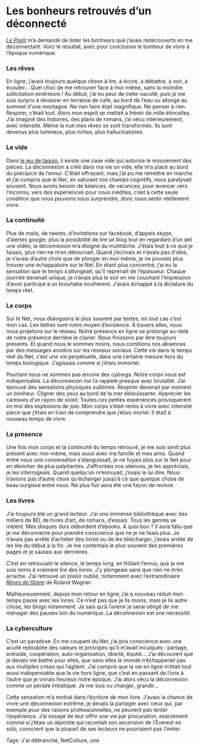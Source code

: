 # Les bonheurs retrouvés d&#8217;un déconnecté

[*Le Point*](http://www.lepoint.fr/la-liste/un-sevre-du-net-retrouve-le-bleu-du-ciel-04-02-2012-1427360_312.php) m’a demandé de lister les bonheurs que j’avais redécouverts en me déconnectant. Voici le résultat, avec pour conclusion le bonheur de vivre à l’époque numérique.

### Les rêves

En ligne, j’avais toujours quelque chose à lire, à écrire, à débattre, à voir, à écouter… Quel choc de me retrouver face à moi-même, sans la moindre sollicitation extérieure ! Au début, j’ai eu peur de cette vacuité, puis je me suis surpris à rêvasser en terrasse de café, au bord de l’eau ou allongé au sommet d’une montagne. Ne rien faire était magnifique. Ne penser à rien. Respirer, c’était tout. Alors mon esprit se mettait à frémir de mille étincelles. J’ai imaginé des histoires, des plans de romans, j’ai vécu intérieurement, avec intensité. Même la nuit mes rêves se sont transformés. Ils sont devenus plus lumineux, plus riches, plus hallucinatoires.

### Le vide

Dans [le jeu de taquin](http://fr.wikipedia.org/wiki/Taquin), il existe une case vide qui autorise le mouvement des pièces. La déconnexion a créé dans ma vie un vide, elle m’a placé au bord du précipice de l’ennui. C’était effrayant, mais j’ai pu me remettre en marche et j’ai compris que le Net, en saturant nos champs cognitifs, nous paralysait souvent. Nous avons besoin de béances, de vacances, pour avancer vers l’inconnu, vers des expériences pour nous inédites, c’est à cette seule condition que nous pouvons nous surprendre, donc nous sentir réellement vivre.

### La continuité

Plus de mails, de tweets, d’invitations sur facebook, d’appels skype, d’alertes google, plus la possibilité de lire un blog tout en regardant d’un œil une vidéo, la déconnexion m’a éloigné du multitâche. J’étais tout à ce que je faisais, plus rien ne m’en détournait. Quand j’écrivais et n’avais pas d’idée, je n’avais d’autre choix que de plonger en moi-même, je ne pouvais plus trouver une échappatoire sur le Net. En étant plus concentré, j’ai eu la sensation que le temps s’allongeait, qu’il reprenait de l’épaisseur. Chaque journée devenait unique, je n’avais plus le soir en me couchant l’impression d’avoir participé à un brouhaha incohérent. J’avais échappé à la dictature du temps réel.

### Le corps

Sur le Net, nous dialoguons le plus souvent par textes, en tout cas c’est mon cas. Les lettres sont notre moyen d’existence. À travers elles, nous nous projetons sur le réseau. Notre présence en ligne se prolonge au-delà de notre présence derrière le clavier. Nous finissons par être toujours présents. Et quand nous le sommes moins, nous comblons nos absences par des messages anodins sur les réseaux sociaux. Cette vie dans le temps réel du Net, c’est une vie perpétuelle, dans une certaine mesure hors du temps biologique. J’agissais comme si j’étais immortel.

Pourtant nous ne sommes pas encore des cyborgs. Notre corps nous est indispensable. La déconnexion me l’a rappelé presque avec brutalité. J’ai éprouvé des sensations physiques sublimes. Respirer devenait par moment un bonheur. Cligner des yeux au bord de la mer éblouissante. Apprécier les caresses d’un rayon de soleil. Toutes ces petites expériences provoquèrent en moi des explosions de joie. Mon corps s’était remis à vivre avec intensité parce que j’étais en train de comprendre que j’étais mortel. Il était à nouveau temps de vivre.

### La présence

Une fois mon corps et la continuité du temps retrouvé, je me suis senti plus présent avec moi-même, mais aussi avec ma famille et mes amis. Quand entre nous une conversation s’alanguissait, je ne fuyais plus sur le Net pour en dénicher de plus palpitantes. J’affrontais nos silences, je les appréciais, je les interrogeais. Quand quelqu’un m’ennuyait, j’osais le lui dire. Nous n’avions pas d’autre choix qu’échanger jusqu’à ce que quelque chose de beau surgisse entre nous. Ne plus fuir aura été une façon de revivre.

### Les livres

J’ai toujours été un grand lecteur. J’ai une immense bibliothèque avec des milliers de BD, de livres d’art, de romans, d’essais. Tous les genres se mêlent. Mes disques durs débordent d’ebooks. À quoi bon ? Il aura fallu que je me déconnecte pour prendre conscience que ne je ne lisais plus. Je n’avais pas arrêté d’acheter des livres ou de les télécharger, j’avais arrêté de les lire du début à la fin. Je me contentais le plus souvent des premières pages et je sautais aux dernières.

C’est en retrouvant le silence, le temps long, en frôlant l’ennui, que je me suis remis à vraiment lire des livres. J’y plongeais sans que rien ne m’en arrache. J’ai retrouvé un plaisir oublié, notamment avec l’extraordinaire [*Rêves de Gloire*](http://www.amazon.fr/Rêves-Gloire-Roland-C-Wagner/dp/2841725405) de Roland Wagner.

Malheureusement, depuis mon retour en ligne, j’ai à nouveau réduit mon temps passé avec les livres. Ce n’est pas que je lis moins, mais je lis autre chose, les blogs notamment. Je sais qu’à l’avenir je serai obligé de me ménager des pauses loin du numérique. La déconnexion est une nécessité.

### La cyberculture

C’est un paradoxe. En me coupant du Net, j’ai pris conscience avec une acuité redoublée des valeurs et principes qu’il m’avait inculqués : partage, entraide, coopération, auto-organisation, liberté, équité… J’ai découvert que je devais me battre pour elles, que sans elles le monde n’échapperait pas aux multiples crises qui l’agitent. J’ai compris que la vie en ligne m’était tout aussi indispensable que la vie hors ligne, que c’est en passant de l’une à l’autre que je vivrais heureux notre époque. J’ai alors vécu la déconnexion comme un périple initiatique. Je me suis vu changer, grandir…

Cette sensation m’a motivé dans l’écriture de mon livre. J’avais la chance de vivre une déconnexion extrême, je devais la partager avec ceux qui, par exemple pour des raisons professionnelles, ne peuvent pas tenter l’expérience. J’ai essayé de leur offrir une vie par procuration, exactement comme si j’étais un alpiniste qui racontait son ascension de l’Everest en solo, conscient que la plupart de ses lecteurs ne pourraient pas l’imiter.

Tags: J'ai débranché, NetCulture, une